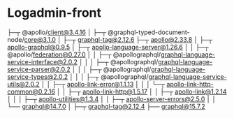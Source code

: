 # Logadmin-front

├─┬ @apollo/client@3.4.16
│ ├─┬ @graphql-typed-document-node/core@3.1.0
│ ├─┬ graphql-tag@2.12.6
├─┬ apollo@2.33.8
│ ├─┬ apollo-graphql@0.9.5
│ ├─┬ apollo-language-server@1.26.6
│ │ ├─┬ @apollo/federation@0.27.0
│ │ ├─┬ @apollographql/graphql-language-service-interface@2.0.2
│ │ │ ├─┬ @apollographql/graphql-language-service-parser@2.0.2
│ │ │ ├─┬ @apollographql/graphql-language-service-types@2.0.2
│ │ │ ├─┬ @apollographql/graphql-language-service-utils@2.0.2
│ │ ├─┬ apollo-link-error@1.1.13
│ │ │ └─┬ apollo-link-http-common@0.2.16
│ │ ├─┬ apollo-link-http@1.5.17
│ │ ├─┬ apollo-link@1.2.14
│ │ │ ├─┬ apollo-utilities@1.3.4
│ │ ├─┬ apollo-server-errors@2.5.0
│ │ └── graphql@14.7.0
│ ├─┬ graphql-tag@2.12.4
├── graphql@15.7.2
